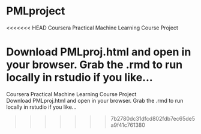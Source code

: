 # PMLproject
<<<<<<< HEAD
Coursera Practical Machine Learning Course Project

Download PMLproj.html and open in your browser.  Grab the .rmd to run locally in rstudio if you like...
=======
Coursera Practical Machine Learning Course Project  
Download PMLproj.html and open in your browser.  Grab the .rmd to run locally in rstudio if you like...

>>>>>>> 7b2780dc31dfcd802fdb7ec65de5a9f41c761380
